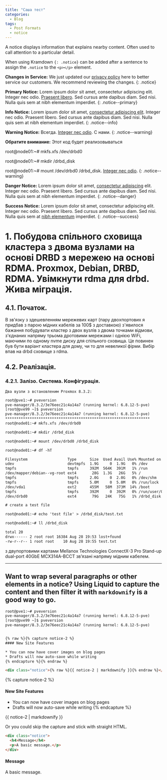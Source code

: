 ```yaml
---
title: "Саша тест"
categories:
  - Blog
tags:
  - Post Formats
  - notice
---
```


A notice displays information that explains nearby content. Often used to call attention to a particular detail.

When using Kramdown `{: .notice}` can be added after a sentence to assign the `.notice` to the `<p></p>` element. 

**Changes in Service:** We just updated our [privacy policy](#) here to better service our customers. We recommend reviewing the changes.
{: .notice}

**Primary Notice:** Lorem ipsum dolor sit amet, consectetur adipiscing elit. Integer nec odio. [Praesent libero](#). Sed cursus ante dapibus diam. Sed nisi. Nulla quis sem at nibh elementum imperdiet.
{: .notice--primary}

**Info Notice:** Lorem ipsum dolor sit amet, [consectetur adipiscing elit](#). Integer nec odio. Praesent libero. Sed cursus ante dapibus diam. Sed nisi. Nulla quis sem at nibh elementum imperdiet.
{: .notice--info}

**Warning Notice:** Всегда. [Integer nec odio](#). С нами.
{: .notice--warning}

**Обратите внимание:** Этот код будет реализовываться <p> root@node01:~# mkfs.xfs /dev/drbd0 </p>

root@node01:~# mkdir /drbd_disk

root@node01:~# mount /dev/drbd0 /drbd_disk. [Integer nec odio](#).
{: .notice--warning}

**Danger Notice:** Lorem ipsum dolor sit amet, [consectetur adipiscing](#) elit. Integer nec odio. Praesent libero. Sed cursus ante dapibus diam. Sed nisi. Nulla quis sem at nibh elementum imperdiet.
{: .notice--danger}

**Success Notice:** Lorem ipsum dolor sit amet, consectetur adipiscing elit. Integer nec odio. Praesent libero. Sed cursus ante dapibus diam. Sed nisi. Nulla quis sem at [nibh elementum](#) imperdiet.
{: .notice--success}

# 1.	Побудова спільного сховища кластера з двома вузлами на основі DRBD з мережею на основі RDMA. Proxmox, Debian, DRBD, RDMA. Увімкнути rdma для drbd. Жива міграція.  
   4.1. Початок.
   -------------
  В зв'язку з здешевленням мережевих карт (пару двоxпортових я придбав з парою мідних кабелів за 100$ з доставкою) з'явилося бажання побудувати кластер з двох вузлів з двома точками відмови, з'єднаних напряму трьома дротовими мережами і однією WiFi, маючими по одному nvme диску для спільного сховища. Це повинен  був бути варіант кластера для дому, чи то для невеликої фірми. Вибір впав на drbd сховище з rdma.  

  ## 4.2. Реалізація.    
   ### 4.2.1. Залізо. Система. Конфігурація.  
    Два вузли з встановленим Proxmox 8.3.2:  
    
```html
root@pve1:~# pveversion 
pve-manager/8.3.2/3e76eec21c4a14a7 (running kernel: 6.8.12-5-pve)
[root@pve99 ~]$ pveversion
pve-manager/8.3.2/3e76eec21c4a14a7 (running kernel: 6.8.12-5-pve)
*****************************************************************
root@node01:~# mkfs.xfs /dev/drbd0

root@node01:~# mkdir /drbd_disk

root@node01:~# mount /dev/drbd0 /drbd_disk

root@node01:~# df -hT

Filesystem                  Type      Size  Used Avail Use% Mounted on
udev                        devtmpfs  1.9G     0  1.9G   0% /dev
tmpfs                       tmpfs     392M  564K  391M   1% /run
/dev/mapper/debian--vg-root ext4       28G  1.3G   26G   5% /
tmpfs                       tmpfs     2.0G     0  2.0G   0% /dev/shm
tmpfs                       tmpfs     5.0M     0  5.0M   0% /run/lock
/dev/vda1                   ext2      455M   58M  373M  14% /boot
tmpfs                       tmpfs     392M     0  392M   0% /run/user/0
/dev/drbd0                  ext4       79G   24K   75G   1% /drbd_disk

# create a test file

root@node01:~# echo 'test file' > /drbd_disk/test.txt

root@node01:~# ll /drbd_disk

total 20
drwx------ 2 root root 16384 Aug 28 19:53 lost+found
-rw-r--r-- 1 root root    10 Aug 28 19:55 test.txt

```

   з двупортовими картами Mellanox Technologies ConnectX-3 Pro Stand-up dual-port 40GbE MCX314A-BCCT зв’язані напряму мідним кабелем. 





---
Want to wrap several paragraphs or other elements in a notice? Using Liquid to capture the content and then filter it with `markdownify` is a good way to go.
---
```html
root@pve1:~# pveversion 
pve-manager/8.3.2/3e76eec21c4a14a7 (running kernel: 6.8.12-5-pve)
[root@pve99 ~]$ pveversion
pve-manager/8.3.2/3e76eec21c4a14a7 (running kernel: 6.8.12-5-pve)


{% raw %}{% capture notice-2 %}
#### New Site Features

* You can now have cover images on blog pages
* Drafts will now auto-save while writing
{% endcapture %}{% endraw %}

<div class="notice">{% raw %}{{ notice-2 | markdownify }}{% endraw %}</div>
```

{% capture notice-2 %}
#### New Site Features

* You can now have cover images on blog pages
* Drafts will now auto-save while writing
{% endcapture %}

<div class="notice">
  {{ notice-2 | markdownify }}
</div>

Or you could skip the capture and stick with straight HTML.

```html
<div class="notice">
  <h4>Message</h4>
  <p>A basic message.</p>
</div>
```

<div class="notice">
  <h4>Message</h4>
  <p>A basic message.</p>
</div>
